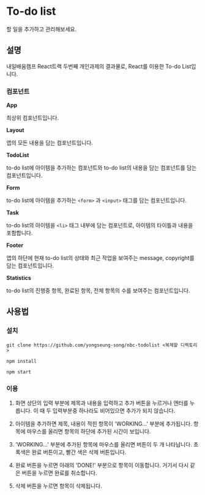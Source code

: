 # To-do list

할 일을 추가하고 관리해보세요.

## 설명

내일배움캠프 React트랙 두번째 개인과제의 결과물로, React를 이용한 To-do List입니다.

### 컴포넌트

**App**

최상위 컴포넌트입니다.

**Layout**

앱의 모든 내용을 담는 컴포넌트입니다.

**TodoList**

to-do list에 아이템을 추가하는 컴포넌트와 to-do list의 내용을 담는 컴포넌트를 담는 컴포넌트입니다.

**Form**

to-do list에 아이템을 추가하는 `<form>` 과 `<input>` 태그를 담는 컴포넌트입니다.

**Task**

to-do list의 아이템을 `<li>` 태그 내부에 담는 컴포넌트로, 아이템의 타이틀과 내용을 포함합니다.

**Footer**

앱의 하단에 현재 to-do list의 상태와 최근 작업을 보여주는 message, copyright를 담는 컴포넌트입니다.

**Statistics**

to-do list의 진행중 항목, 완료된 항목, 전체 항목의 수를 보여주는 컴포넌트입니다.

## 사용법

### 설치

`git clone https://github.com/yongseung-song/nbc-todolist <복제할 디렉토리>`

`npm install`

`npm start`

### 이용

1. 화면 상단의 입력 부분에 제목과 내용을 입력하고 추가 버튼을 누르거나 엔터를 누릅니다. 이 때 두 입력부분중 하나라도 비어있으면 추가가 되지 않습니다.

2. 아이템을 추가하면 제목, 내용이 적힌 항목이 'WORKING...' 부분에 추가됩니다. 항목에 마우스를 올리면 항목의 하단에 추가된 시간이 보입니다.

3. 'WORKING...' 부분에 추가된 항목에 마우스를 올리면 버튼이 두 개 나타납니다. 초록색은 완료 버튼이고, 빨간 색은 삭제 버튼입니다.

4. 완료 버튼을 누르면 아래의 'DONE!' 부분으로 항목이 이동합니다. 거기서 다시 같은 버튼을 누르면 완료를 취소합니다.

5. 삭제 버튼을 누르면 항목이 삭제됩니다.
